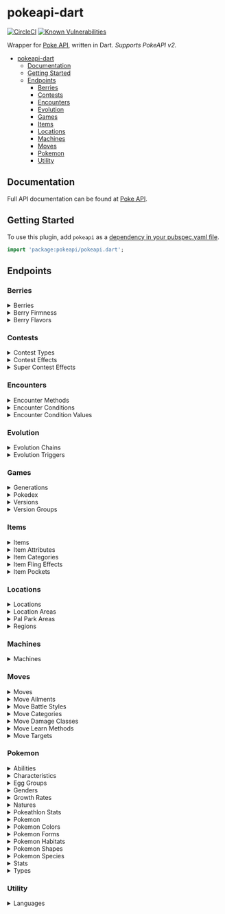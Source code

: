 # pokeapi-dart
[![CircleCI](https://circleci.com/gh/prathanbomb/pokedart.svg?style=svg)](https://circleci.com/gh/prathanbomb/pokedart)
[![Known Vulnerabilities](https://snyk.io/test/github/prathanbomb/pokedart/badge.svg?targetFile=android/app/build.gradle)](https://snyk.io/test/github/prathanbomb/pokedart?targetFile=android/app/build.gradle)

Wrapper for [Poke API](https://pokeapi.co), written in Dart. *Supports PokeAPI v2.*

- [pokeapi-dart](#pokeapi-dart)
  - [Documentation](#Documentation)
  - [Getting Started](#Getting-Started)
  - [Endpoints](#Endpoints)
    - [Berries](#Berries)
    - [Contests](#Contests)
    - [Encounters](#Encounters)
    - [Evolution](#Evolution)
    - [Games](#Games)
    - [Items](#Items)
    - [Locations](#Locations)
    - [Machines](#Machines)
    - [Moves](#Moves)
    - [Pokemon](#Pokemon)
    - [Utility](#Utility)

## Documentation

Full API documentation can be found at [Poke API](https://pokeapi.co/docs/v2.html).

## Getting Started

To use this plugin, add `pokeapi` as a [dependency in your pubspec.yaml file](https://flutter.io/platform-plugins/).

```dart
import 'package:pokeapi/pokeapi.dart';
```

## Endpoints

### Berries

<details>
  <summary>Berries</summary>
  
  #### Get Berries

  *Must pass an offset and limit as Int (e.g. 1, 1).*

  ```dart
  var response = PokeAPI.getObjectList<Berry>(1, 1);
  ```

  #### Get Berry

  *Must pass an ID as Int as Int (e.g. 1).*

  ```dart
  var response = PokeAPI.getObject<Berry>(1);
  ```
</details>

<details>
  <summary>Berry Firmness</summary>
  
  #### Get Berry Firmnesses
  
  *Must pass an offset and limit as Int (e.g. 1, 1).*

  ```dart
  var response = PokeAPI.getObjectList<BerryFirmness>(1, 1);
  ```

  #### Get Berry Firmness

  *Must pass an ID as Int as Int (e.g. 1).*

  ```dart
  var response = PokeAPI.getObject<BerryFirmness>(1);
  ```
</details>

<details>
  <summary>Berry Flavors</summary>
  
  #### Get Berry Flavors
  
  *Must pass an offset and limit as Int (e.g. 1, 1).*

  ```dart
  var response = PokeAPI.getObjectList<BerryFlavor>(1, 1);
  ```

  #### Get Berry Flavor

  *Must pass an ID as Int (e.g. 1).*

  ```dart
  var response = PokeAPI.getObject<BerryFlavor>(1);
  ```
</details>

### Contests

<details>
  <summary>Contest Types</summary>
  
  #### Get Contest Types
  
  *Must pass an offset and limit as Int (e.g. 1, 1).*

  ```dart
  var response = PokeAPI.getObjectList<ContestType>(1, 1);
  ```

  #### Get Contest Type

  *Must pass an ID as Int (e.g. 1).*

  ```dart
  var response = PokeAPI.getObject<ContestType>(1);
  ```
</details>

<details>
  <summary>Contest Effects</summary>
  
  #### Get Contest Effects
  
  *Must pass an offset and limit as Int (e.g. 1, 1).*

  ```dart
  var response = PokeAPI.getObjectList<ContestEffect>(1, 1);
  ```

  #### Get Contest Effect

  *Must pass an ID as Int (e.g. 1).*

  ```dart
  var response = PokeAPI.getObject<ContestEffect>(1);
  ```
</details>

<details>
  <summary>Super Contest Effects</summary>
  
  #### Get Super Contest Effects
  
  *Must pass an offset and limit as Int (e.g. 1, 1).*

  ```dart
  var response = PokeAPI.getObjectList<SuperContestEffect>(1, 1);
  ```

  #### Get Super Contest Effect

  *Must pass an ID as Int (e.g. 1).*

  ```dart
  var response = PokeAPI.getObject<SuperContestEffect>(1);
  ```
</details>

### Encounters

<details>
  <summary>Encounter Methods</summary>
  
  #### Get Encounter Methods
  
  *Must pass an offset and limit as Int (e.g. 1, 1).*

  ```dart
  var response = PokeAPI.getObjectList<EncounterMethod>(1, 1);
  ```

  #### Get Encounter Method

  *Must pass an ID as Int (e.g. 1).*

  ```dart
  var response = PokeAPI.getObject<EncounterMethod>(1);
  ```
</details>

<details>
  <summary>Encounter Conditions</summary>
  
  #### Get Encounter Conditions
  
  *Must pass an offset and limit as Int (e.g. 1, 1).*

  ```dart
  var response = PokeAPI.getObjectList<EncounterCondition>(1, 1);
  ```

  #### Get Encounter Condition

  *Must pass an ID as Int (e.g. 1).*

  ```dart
  var response = PokeAPI.getObject<EncounterCondition>(1);
  ```
</details>

<details>
  <summary>Encounter Condition Values</summary>
  
  #### Get Encounter Condition Values
  
  *Must pass an offset and limit as Int (e.g. 1, 1).*

  ```dart
  var response = PokeAPI.getObjectList<EncounterConditionValue>(1, 1);
  ```

  #### Get Encounter Condition Value

  *Must pass an ID as Int (e.g. 1).*

  ```dart
  var response = PokeAPI.getObject<EncounterConditionValue>(1);
  ```
</details>

### Evolution

<details>
  <summary>Evolution Chains</summary>
  
  #### Get Evolution Chains
  
  *Must pass an offset and limit as Int (e.g. 1, 1).*

  ```dart
  var response = PokeAPI.getObjectList<EvolutionChain>(1, 1);
  ```

  #### Get Evolution Chain

  *Must pass an ID as Int (e.g. 1).*

  ```dart
  var response = PokeAPI.getObject<EvolutionChain>(1);
  ```
</details>

<details>
  <summary>Evolution Triggers</summary>
  
  #### Get Evolution Triggers
  
  *Must pass an offset and limit as Int (e.g. 1, 1).*

  ```dart
  var response = PokeAPI.getObjectList<EvolutionTrigger>(1, 1);
  ```

  #### Get Evolution Trigger

  *Must pass an ID as Int (e.g. 1).*

  ```dart
  var response = PokeAPI.getObject<EvolutionTrigger>(1);
  ```
</details>

### Games

<details>
  <summary>Generations</summary>
  
  #### Get Generations
  
  *Must pass an offset and limit as Int (e.g. 1, 1).*

  ```dart
  var response = PokeAPI.getObjectList<Generation>(1, 1);
  ```

  #### Get Generation

  *Must pass an ID as Int (e.g. 1).*

  ```dart
  var response = PokeAPI.getObject<Generation>(1);
  ```
</details>

<details>
  <summary>Pokedex</summary>
  
  #### Get All Pokedex
  
  *Must pass an offset and limit as Int (e.g. 1, 1).*

  ```dart
  var response = PokeAPI.getObjectList<Pokedex>(1, 1);
  ```

  #### Get Single Pokedex

  *Must pass an ID as Int (e.g. 1).*

  ```dart
  var response = PokeAPI.getObject<Pokedex>(1);
  ```
</details>

<details>
  <summary>Versions</summary>
  
  #### Get Versions
  
  *Must pass an offset and limit as Int (e.g. 1, 1).*

  ```dart
  var response = PokeAPI.getObjectList<Version>(1, 1);
  ```

  #### Get Version

  *Must pass an ID as Int (e.g. 1).*

  ```dart
  var response = PokeAPI.getObject<Version>(1);
  ```
</details>

<details>
  <summary>Version Groups</summary>
  
  #### Get Version Groups
  
  *Must pass an offset and limit as Int (e.g. 1, 1).*

  ```dart
  var response = PokeAPI.getObjectList<VersionGroup>(1, 1);
  ```

  #### Get Version Group

  *Must pass an ID as Int (e.g. 1).*

  ```dart
  var response = PokeAPI.getObject<VersionGroup>(1);
  ```
</details>

### Items

<details>
  <summary>Items</summary>
  
  #### Get Items
  
  *Must pass an offset and limit as Int (e.g. 1, 1).*

  ```dart
  var response = PokeAPI.getObjectList<Item>(1, 1);
  ```

  #### Get Item

  *Must pass an ID as Int (e.g. 1).*

  ```dart
  var response = PokeAPI.getObject<Item>(1);
  ```
</details>

<details>
  <summary>Item Attributes</summary>
  
  #### Get Item Attributes
  
  *Must pass an offset and limit as Int (e.g. 1, 1).*

  ```dart
  var response = PokeAPI.getObjectList<ItemAttribute>(1, 1);
  ```

  #### Get Item Attribute

  *Must pass an ID as Int (e.g. 1).*

  ```dart
  var response = PokeAPI.getObject<ItemAttribute>(1);
  ```
</details>

<details>
  <summary>Item Categories</summary>
  
  #### Get Item Categories
  
  *Must pass an offset and limit as Int (e.g. 1, 1).*

  ```dart
  var response = PokeAPI.getObjectList<ItemCategory>(1, 1);
  ```

  #### Get Item Category

  *Must pass an ID as Int (e.g. 1).*

  ```dart
  var response = PokeAPI.getObject<ItemCategory>(1);
  ```
</details>

<details>
  <summary>Item Fling Effects</summary>
  
  #### Get Item Fling Effects
  
  *Must pass an offset and limit as Int (e.g. 1, 1).*

  ```dart
  var response = PokeAPI.getObjectList<ItemFlingEffect>(1, 1);
  ```

  #### Get Item Fling Effect

  *Must pass an ID as Int (e.g. 1).*

  ```dart
  var response = PokeAPI.getObject<ItemFlingEffect>(1);
  ```
</details>

<details>
  <summary>Item Pockets</summary>
  
  #### Get Item Pockets
  
  *Must pass an offset and limit as Int (e.g. 1, 1).*

  ```dart
  var response = PokeAPI.getObjectList<ItemPocket>(1, 1);
  ```

  #### Get Item Pocket

  *Must pass an ID as Int (e.g. 1).*

  ```dart
  var response = PokeAPI.getObject<ItemPocket>(1);
  ```
</details>

### Locations

<details>
  <summary>Locations</summary>
  
  #### Get Locations
  
  *Must pass an offset and limit as Int (e.g. 1, 1).*

  ```dart
  var response = PokeAPI.getObjectList<Location>(1, 1);
  ```

  #### Get Location

  *Must pass an ID as Int (e.g. 1).*

  ```dart
  var response = PokeAPI.getObject<Location>(1);
  ```
</details>

<details>
  <summary>Location Areas</summary>
  
  #### Get Location Areas
  
  *Must pass an offset and limit as Int (e.g. 1, 1).*

  ```dart
  var response = PokeAPI.getObjectList<LocationArea>(1, 1);
  ```

  #### Get Location Area

  *Must pass an ID as Int (e.g. 1).*

  ```dart
  var response = PokeAPI.getObject<LocationArea>(1);
  ```
</details>

<details>
  <summary>Pal Park Areas</summary>
  
  #### Get Pal Park Areas
  
  *Must pass an offset and limit as Int (e.g. 1, 1).*

  ```dart
  var response = PokeAPI.getObjectList<PalParkArea>(1, 1);
  ```

  #### Get Pal Park Area

  *Must pass an ID as Int (e.g. 1).*

  ```dart
  var response = PokeAPI.getObject<PalParkArea>(1);
  ```
</details>

<details>
  <summary>Regions</summary>
  
  #### Get Regions
  
  *Must pass an offset and limit as Int (e.g. 1, 1).*

  ```dart
  var response = PokeAPI.getObjectList<Region>(1, 1);
  ```

  #### Get Region

  *Must pass an ID as Int (e.g. 1).*

  ```dart
  var response = PokeAPI.getObject<Region>(1);
  ```
</details>

### Machines

<details>
  <summary>Machines</summary>
  
  #### Get Machines
  
  *Must pass an offset and limit as Int (e.g. 1, 1).*

  ```dart
  var response = PokeAPI.getObjectList<Machine>(1, 1);
  ```

  #### Get Machine

  *Must pass an ID as Int (e.g. 1).*

  ```dart
  var response = PokeAPI.getObject<Machine>(1);
  ```
</details>

### Moves

<details>
  <summary>Moves</summary>
  
  #### Get Moves
  
  *Must pass an offset and limit as Int (e.g. 1, 1).*

  ```dart
  var response = PokeAPI.getObjectList<Move>(1, 1);
  ```

  #### Get Move

  *Must pass an ID as Int (e.g. 1).*

  ```dart
  var response = PokeAPI.getObject<Move>(1);
  ```
</details>

<details>
  <summary>Move Ailments</summary>
  
  #### Get Move Ailments
  
  *Must pass an offset and limit as Int (e.g. 1, 1).*

  ```dart
  var response = PokeAPI.getObjectList<MoveAilment>(1, 1);
  ```

  #### Get Move Ailment

  *Must pass an ID as Int (e.g. 1).*

  ```dart
  var response = PokeAPI.getObject<MoveAilment>(1);
  ```
</details>

<details>
  <summary>Move Battle Styles</summary>
  
  #### Get Move Battle Styles
  
  *Must pass an offset and limit as Int (e.g. 1, 1).*

  ```dart
  var response = PokeAPI.getObjectList<MoveBattleStyle>(1, 1);
  ```

  #### Get Move Battle Style

  *Must pass an ID as Int (e.g. 1).*

  ```dart
  var response = PokeAPI.getObject<MoveBattleStyle>(1);
  ```
</details>

<details>
  <summary>Move Categories</summary>
  
  #### Get Move Categories
  
  *Must pass an offset and limit as Int (e.g. 1, 1).*

  ```dart
  var response = PokeAPI.getObjectList<MoveCategory>(1, 1);
  ```

  #### Get Move Category

  *Must pass an ID as Int (e.g. 1).*

  ```dart
  var response = PokeAPI.getObject<MoveCategory>(1);
  ```
</details>

<details>
  <summary>Move Damage Classes</summary>
  
  #### Get Move Damage Classes
  
  *Must pass an offset and limit as Int (e.g. 1, 1).*

  ```dart
  var response = PokeAPI.getObjectList<MoveDamageClass>(1, 1);
  ```

  #### Get Move Damage Class

  *Must pass an ID as Int (e.g. 1).*

  ```dart
  var response = PokeAPI.getObject<MoveDamageClass>(1);
  ```
</details>

<details>
  <summary>Move Learn Methods</summary>
  
  #### Get Move Learn Methods
  
  *Must pass an offset and limit as Int (e.g. 1, 1).*

  ```dart
  var response = PokeAPI.getObjectList<MoveLearnMethod>(1, 1);
  ```

  #### Get Move Learn Method

  *Must pass an ID as Int (e.g. 1).*

  ```dart
  var response = PokeAPI.getObject<MoveLearnMethod>(1);
  ```
</details>

<details>
  <summary>Move Targets</summary>
  
  #### Get Move Targets
  
  *Must pass an offset and limit as Int (e.g. 1, 1).*

  ```dart
  var response = PokeAPI.getObjectList<MoveTarget>(1, 1);
  ```

  #### Get Move Target

  *Must pass an ID as Int (e.g. 1).*

  ```dart
  var response = PokeAPI.getObject<MoveTarget>(1);
  ```
</details>

### Pokemon

<details>
  <summary>Abilities</summary>
  
  #### Get Abilities
  
  *Must pass an offset and limit as Int (e.g. 1, 1).*

  ```dart
  var response = PokeAPI.getObjectList<Ability>(1, 1);
  ```

  #### Get Ability

  *Must pass an ID as Int (e.g. 1).*

  ```dart
  var response = PokeAPI.getObject<Ability>(1);
  ```
</details>

<details>
  <summary>Characteristics</summary>
  
  #### Get Characteristics
  
  *Must pass an offset and limit as Int (e.g. 1, 1).*

  ```dart
  var response = PokeAPI.getObjectList<Characteristic>(1, 1);
  ```

  #### Get Characteristic

  *Must pass an ID as Int (e.g. 1).*

  ```dart
  var response = PokeAPI.getObject<Characteristic>(1);
  ```
</details>

<details>
  <summary>Egg Groups</summary>
  
  #### Get Egg Groups
  
  *Must pass an offset and limit as Int (e.g. 1, 1).*

  ```dart
  var response = PokeAPI.getObjectList<EggGroup>(1, 1);
  ```

  #### Get Egg Group

  *Must pass an ID as Int (e.g. 1).*

  ```dart
  var response = PokeAPI.getObject<EggGroup>(1);
  ```
</details>

<details>
  <summary>Genders</summary>
  
  #### Get Genders
  
  *Must pass an offset and limit as Int (e.g. 1, 1).*

  ```dart
  var response = PokeAPI.getObjectList<Gender>(1, 1);
  ```

  #### Get Gender

  *Must pass an ID as Int (e.g. 1).*

  ```dart
  var response = PokeAPI.getObject<Gender>(1);
  ```
</details>

<details>
  <summary>Growth Rates</summary>
  
  #### Get Growth Rates
  
  *Must pass an offset and limit as Int (e.g. 1, 1).*

  ```dart
  var response = PokeAPI.getObjectList<GrowthRate>(1, 1);
  ```

  #### Get Growth Rate

  *Must pass an ID as Int (e.g. 1).*

  ```dart
  var response = PokeAPI.getObject<GrowthRate>(1);
  ```
</details>

<details>
  <summary>Natures</summary>
  
  #### Get Natures
  
  *Must pass an offset and limit as Int (e.g. 1, 1).*

  ```dart
  var response = PokeAPI.getObjectList<Nature>(1, 1);
  ```

  #### Get Nature

  *Must pass an ID as Int (e.g. 1).*

  ```dart
  var response = PokeAPI.getObject<Nature>(1);
  ```
</details>

<details>
  <summary>Pokeathlon Stats</summary>
  
  #### Get Pokeathlon Stats
  
  *Must pass an offset and limit as Int (e.g. 1, 1).*

  ```dart
  var response = PokeAPI.getObjectList<PokeAthlon>(1, 1);
  ```

  #### Get Pokeathlon Stat

  *Must pass an ID as Int (e.g. 1).*

  ```dart
  var response = PokeAPI.getObject<PokeAthlon>(1);
  ```
</details>

<details>
  <summary>Pokemon</summary>
  
  #### Get All Pokemon
  
  *Must pass an offset and limit as Int (e.g. 1, 1).*

  ```dart
  var response = PokeAPI.getObjectList<Pokemon>(1, 1);
  ```

  #### Get Single Pokemon

  *Must pass an ID as Int (e.g. 1).*

  ```dart
  var response = PokeAPI.getObject<Pokemon>(1);
  ```
</details>

<details>
  <summary>Pokemon Colors</summary>
  
  #### Get Pokemon Colors
  
  *Must pass an offset and limit as Int (e.g. 1, 1).*

  ```dart
  var response = PokeAPI.getObjectList<PokemonColor>(1, 1);
  ```

  #### Get Pokemon Color

  *Must pass an ID as Int (e.g. 1).*

  ```dart
  var response = PokeAPI.getObject<PokemonColor>(1);
  ```
</details>

<details>
  <summary>Pokemon Forms</summary>
  
  #### Get Pokemon Forms
  
  *Must pass an offset and limit as Int (e.g. 1, 1).*

  ```dart
  var response = PokeAPI.getObjectList<PokemonForm>(1, 1);
  ```

  #### Get Pokemon Form

  *Must pass an ID as Int (e.g. 1).*

  ```dart
  var response = PokeAPI.getObject<PokemonForm>(1);
  ```
</details>

<details>
  <summary>Pokemon Habitats</summary>
  
  #### Get Pokemon Habitats
  
  *Must pass an offset and limit as Int (e.g. 1, 1).*

  ```dart
  var response = PokeAPI.getObjectList<PokemonHabitat>(1, 1);
  ```

  #### Get Pokemon Habitat

  *Must pass an ID as Int (e.g. 1).*

  ```dart
  var response = PokeAPI.getObject<PokemonHabitat>(1);
  ```
</details>

<details>
  <summary>Pokemon Shapes</summary>
  
  #### Get Pokemon Shapes
  
  *Must pass an offset and limit as Int (e.g. 1, 1).*

  ```dart
  var response = PokeAPI.getObjectList<PokemonShape>(1, 1);
  ```

  #### Get Pokemon Shape

  *Must pass an ID as Int (e.g. 1).*

  ```dart
  var response = PokeAPI.getObject<PokemonShape>(1);
  ```
</details>

<details>
  <summary>Pokemon Species</summary>
  
  #### Get All Pokemon Species
  
  *Must pass an offset and limit as Int (e.g. 1, 1).*

  ```dart
  var response = PokeAPI.getObjectList<PokemonSpecie>(1, 1);
  ```

  #### Get Single Pokemon Species

  *Must pass an ID as Int (e.g. 1).*

  ```dart
  var response = PokeAPI.getObject<PokemonSpecie>(1);
  ```
</details>

<details>
  <summary>Stats</summary>
  
  #### Get Stats
  
  *Must pass an offset and limit as Int (e.g. 1, 1).*

  ```dart
  var response = PokeAPI.getObjectList<Stat>(1, 1);
  ```

  #### Get Stat

  *Must pass an ID as Int (e.g. 1).*

  ```dart
  var response = PokeAPI.getObject<Stat>(1);
  ```
</details>

<details>
  <summary>Types</summary>
  
  #### Get Types
  
  *Must pass an offset and limit as Int (e.g. 1, 1).*

  ```dart
  var response = PokeAPI.getObjectList<Type>(1, 1);
  ```

  #### Get Type

  *Must pass an ID as Int (e.g. 1).*

  ```dart
  var response = PokeAPI.getObject<Type>(1);
  ```
</details>

### Utility

<details>
  <summary>Languages</summary>
  
  #### Get Languages
  
  *Must pass an offset and limit as Int (e.g. 1, 1).*

  ```dart
  var response = PokeAPI.getObjectList<Language>(1, 1);
  ```

  #### Get Language

  *Must pass an ID as Int (e.g. 1).*

  ```dart
  var response = PokeAPI.getObject<Language>(1);
  ```
</details>
